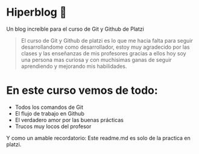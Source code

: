 # Hiperblog 💚
Un blog increíble para el curso de Git y Github de Platzi 
> El curso de Git y Github de platzi es lo que me hacia falta para seguir desarrollandome como desarrollador, estoy muy agradecido por las clases y las enseñanzas de mis profesores gracias a ellos hoy soy una persona mas curiosa y con muchisimas ganas de seguir aprendiendo y mejorando mis habilidades. 

# En este curso vemos de todo: 
* Todos los comandos de Git
* El flujo de trabajo en Github
* El verdadero amor por las buenas prácticas
* Trucos muy locos del profesor

Y como un amable recordatorio: Este readme.md es solo de la practica en platzi.